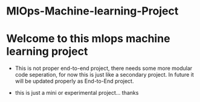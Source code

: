 # MlOps-Machine-learning-Project


# Welcome to this mlops machine learning  project

* This is not proper end-to-end project, there needs some more modular code seperation, for now this is just like a secondary project. In future it will be updated properly as End-to-End project.

* this is just a mini or experimental project... thanks
